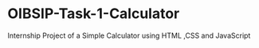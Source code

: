 # OIBSIP-Task-1-Calculator
Internship Project of a Simple Calculator using HTML ,CSS and JavaScript
